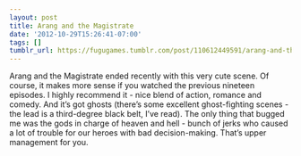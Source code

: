 ```yaml
---
layout: post
title: Arang and the Magistrate
date: '2012-10-29T15:26:41-07:00'
tags: []
tumblr_url: https://fugugames.tumblr.com/post/110612449591/arang-and-the-magistrate
---
```

Arang and the Magistrate ended recently with this very cute scene. Of course, it makes more sense if you watched the previous nineteen episodes. I highly recommend it - nice blend of action, romance and comedy. And it’s got ghosts (there’s some excellent ghost-fighting scenes - the lead is a third-degree black belt, I’ve read). The only thing that bugged me was the gods in charge of heaven and hell - bunch of jerks who caused a lot of trouble for our heroes with bad decision-making. That’s upper management for you.

